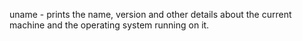 uname - prints the name, version and other details about the current machine and the operating system running on it.
